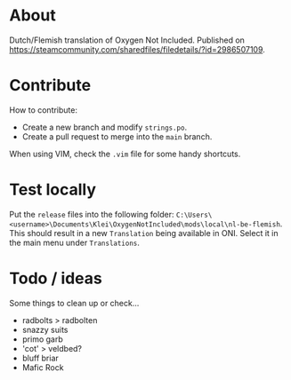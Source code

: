 # About
Dutch/Flemish translation of Oxygen Not Included. Published on https://steamcommunity.com/sharedfiles/filedetails/?id=2986507109.

# Contribute
How to contribute:
- Create a new branch and modify `strings.po`. 
- Create a pull request to merge into the `main` branch.

When using VIM, check the `.vim` file for some handy shortcuts.

# Test locally
Put the `release` files into the following folder: `C:\Users\<username>\Documents\Klei\OxygenNotIncluded\mods\local\nl-be-flemish`. This should result in a new `Translation` being available in ONI. Select it in the main menu under `Translations`.

# Todo / ideas
Some things to clean up or check...
- radbolts > radbolten
- snazzy suits
- primo garb
- 'cot' > veldbed?
- bluff briar
- Mafic Rock
